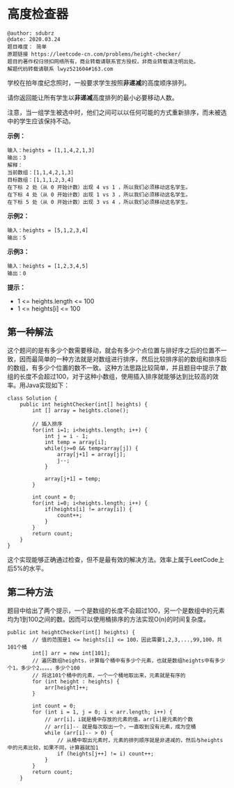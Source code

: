 # 高度检查器
```
@author: sdubrz
@date: 2020.03.24
题目难度： 简单
原题链接 https://leetcode-cn.com/problems/height-checker/
题目的著作权归领扣网络所有，商业转载请联系官方授权，非商业转载请注明出处。
解题代码转载请联系 lwyz521604#163.com
```

学校在拍年度纪念照时，一般要求学生按照**非递减**的高度顺序排列。

请你返回能让所有学生以**非递减**高度排列的最小必要移动人数。

注意，当一组学生被选中时，他们之间可以以任何可能的方式重新排序，而未被选中的学生应该保持不动。

**示例：**

```
输入：heights = [1,1,4,2,1,3]
输出：3 
解释：
当前数组：[1,1,4,2,1,3]
目标数组：[1,1,1,2,3,4]
在下标 2 处（从 0 开始计数）出现 4 vs 1 ，所以我们必须移动这名学生。
在下标 4 处（从 0 开始计数）出现 1 vs 3 ，所以我们必须移动这名学生。
在下标 5 处（从 0 开始计数）出现 3 vs 4 ，所以我们必须移动这名学生。
```

**示例2：**
```
输入：heights = [5,1,2,3,4]
输出：5
```

**示例3：**
```
输入：heights = [1,2,3,4,5]
输出：0
```

**提示：**
+ 1 <= heights.length <= 100
+ 1 <= heights[i] <= 100

## 第一种解法

这个题问的是有多少个数需要移动，就会有多少个点位置与排好序之后的位置不一致，因而最简单的一种方法就是对数组进行排序，然后比较排序前的数组和排序后的数组，有多少个位置的数不一致。这种方法思路比较简单，并且题目中提示了数组的长度不会超过100，对于这种小数组，使用插入排序就能够达到比较高的效率。用Java实现如下：

```
class Solution {
    public int heightChecker(int[] heights) {
        int [] array = heights.clone();
		
		// 插入排序
		for(int i=1; i<heights.length; i++) {
			int j = i - 1;
			int temp = array[i];
			while(j>=0 && temp<array[j]) {
				array[j+1] = array[j];
				j--;
			}
			
			array[j+1] = temp;			
		}
		
		int count = 0;
		for(int i=0; i<heights.length; i++) {
			if(heights[i] != array[i]) {
				count++;
			}
		}
		return count;
    }
}
```

这个实现能够正确通过检查，但不是最有效的解决方法。效率上属于LeetCode上后5%的水平。

## 第二种方法

题目中给出了两个提示，一个是数组的长度不会超过100，另一个是数组中的元素均为1到100之间的数。因而可以使用桶排序的方法实现O(n)的时间复杂度。

```
public int heightChecker(int[] heights) {
        // 值的范围是1 <= heights[i] <= 100，因此需要1,2,3,...,99,100，共101个桶
        int[] arr = new int[101];
        // 遍历数组heights，计算每个桶中有多少个元素，也就是数组heights中有多少个1，多少个2，。。。，多少个100
        // 将这101个桶中的元素，一个一个桶地取出来，元素就是有序的
        for (int height : heights) {
            arr[height]++;
        }

        int count = 0;
        for (int i = 1, j = 0; i < arr.length; i++) {
            // arr[i]，i就是桶中存放的元素的值，arr[i]是元素的个数
            // arr[i]-- 就是每次取出一个，一直取到没有元素，成为空桶
            while (arr[i]-- > 0) {
                // 从桶中取出元素时，元素的排列顺序就是非递减的，然后与heights中的元素比较，如果不同，计算器就加1
                if (heights[j++] != i) count++;
            }
        }
        return count;
    }
```


